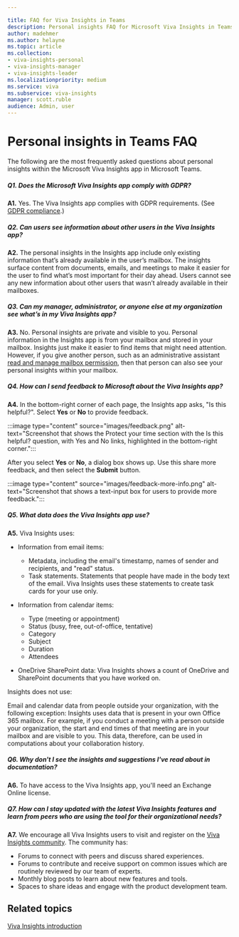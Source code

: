 ```yaml
---

title: FAQ for Viva Insights in Teams
description: Personal insights FAQ for Microsoft Viva Insights in Teams
author: madehmer
ms.author: helayne
ms.topic: article
ms.collection:
- viva-insights-personal
- viva-insights-manager
- viva-insights-leader
ms.localizationpriority: medium 
ms.service: viva
ms.subservice: viva-insights
manager: scott.ruble
audience: Admin, user
---
```


# Personal insights in Teams FAQ

The following are the most frequently asked questions about personal insights within the Microsoft Viva Insights app in Microsoft Teams.

##### Q1. Does the Microsoft Viva Insights app comply with GDPR? 

**A1.** Yes. The Viva Insights app complies with GDPR requirements. (See [GDPR compliance](viva-teams-app-privacy.md#gdpr-compliance).)

##### Q2. Can users see information about other users in the Viva Insights app?

**A2.** The personal insights in the Insights app include only existing information that’s already available in the user’s mailbox. The insights surface content from documents, emails, and meetings to make it easier for the user to find what’s most important for their day ahead. Users cannot see any new information about other users that wasn’t already available in their mailboxes.

##### Q3. Can my manager, administrator, or anyone else at my organization see what’s in my Viva Insights app?

**A3.** No. Personal insights are private and visible to you. Personal information in the Insights app is from your mailbox and stored in your mailbox. Insights just make it easier to find items that might need attention. However, if you give another person, such as an administrative assistant [read and manage mailbox permission](/microsoft-365/admin/add-users/give-mailbox-permissions-to-another-user#read-email-in-another-users-mailbox), then that person can also see your personal insights within your mailbox.

##### Q4. How can I send feedback to Microsoft about the Viva Insights app?

**A4.** In the bottom-right corner of each page, the Insights app asks, "Is this helpful?". Select **Yes** or **No** to provide feedback.  

:::image type="content" source="images/feedback.png" alt-text="Screenshot that shows the Protect your time section with the Is this helpful? question, with Yes and No links, highlighted in the bottom-right corner.":::

After you select **Yes** or **No**, a dialog box shows up. Use this share more feedback, and then select the **Submit** button. 

:::image type="content" source="images/feedback-more-info.png" alt-text="Screenshot that shows a text-input box for users to provide more feedback.":::

##### Q5. What data does the Viva Insights app use?

**A5.** Viva Insights uses:

* Information from email items:
  * Metadata, including the email's timestamp, names of sender and recipients, and "read" status.
  * Task statements. Statements that people have made in the body text of the email. Viva Insights uses these statements to create task cards for your use only.

* Information from calendar items:
  * Type (meeting or appointment)
  * Status (busy, free, out-of-office, tentative)
  * Category
  * Subject
  * Duration
  * Attendees
* OneDrive SharePoint data: Viva Insights shows a count of OneDrive and SharePoint documents that you have worked on.

Insights does not use:  

Email and calendar data from people outside your organization, with the following exception: Insights uses data that is present in your own Office 365 mailbox. For example, if you conduct a meeting with a person outside your organization, the start and end times of that meeting are in your mailbox and are visible to you. This data, therefore, can be used in computations about your collaboration history.

##### Q6. Why don't I see the insights and suggestions I've read about in documentation?

**A6.** To have access to the Viva Insights app, you'll need an Exchange Online license.

##### Q7. How can I stay updated with the latest Viva Insights features and learn from peers who are using the tool for their organizational needs?

**A7.** We encourage all Viva Insights users to visit and register on the [Viva Insights community](https://community.vivainsights.microsoft.com/t5/Viva-Insights-blogs/bg-p/viva-insights-blog). The community has:

* Forums to connect with peers and discuss shared experiences.
* Forums to contribute and receive support on common issues which are routinely reviewed by our team of experts.
* Monthly blog posts to learn about new features and tools.
* Spaces to share ideas and engage with the product development team.

## Related topics

[Viva Insights introduction](viva-teams-app.md)
